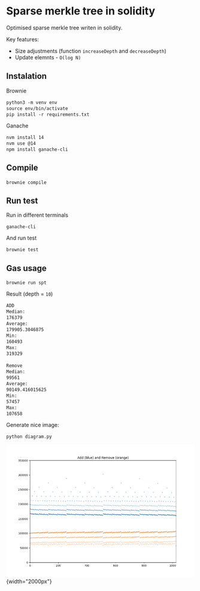 # Sparse merkle tree in solidity

Optimised sparse merkle tree writen in solidity.

Key features:
- Size adjustments (function `increaseDepth` and `decreaseDepth`)
- Update elemnts - `O(log N)`

## Instalation

Brownie

```
python3 -m venv env
source env/bin/activate
pip install -r requirements.txt
```

Ganache

```
nvm install 14
nvm use @14
npm install ganache-cli
```

## Compile

```
brownie compile
```

## Run test

Run in different terminals

```
ganache-cli
```

And run test

```
brownie test
```

## Gas usage

```
brownie run spt
```

Result (depth = `10`)

```
ADD
Median: 
176379
Average: 
179905.3046875
Min: 
160493
Max: 
319329

Remove
Median: 
99561
Average: 
90149.416015625
Min: 
57457
Max: 
107658
```

Generate nice image:

```
python diagram.py
```

![Gas usage](./plot.png){width="2000px"}